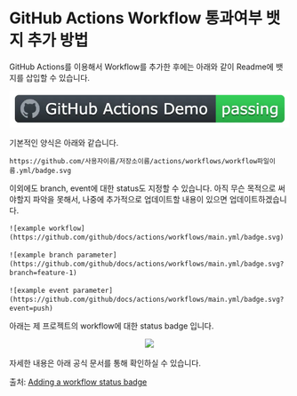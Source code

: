 # GitHub Actions Workflow 통과여부 뱃지 추가 방법

GitHub Actions를 이용해서 Workflow를 추가한 후에는 아래와 같이 Readme에 뱃지를 삽입할 수 있습니다.

![Alt text](./img/workflow_status_badge/status_badge_demo.png)

기본적인 양식은 아래와 같습니다.

```
https://github.com/사용자이름/저장소이름/actions/workflows/workflow파일이름.yml/badge.svg
```

이외에도 branch, event에 대한 status도 지정할 수 있습니다. 아직 무슨 목적으로 써야할지 파악을 못해서, 나중에 추가적으로 업데이트할 내용이 있으면 업데이트하겠습니다.

```
![example workflow](https://github.com/github/docs/actions/workflows/main.yml/badge.svg)

![example branch parameter](https://github.com/github/docs/actions/workflows/main.yml/badge.svg?branch=feature-1)

![example event parameter](https://github.com/github/docs/actions/workflows/main.yml/badge.svg?event=push)
```

아래는 제 프로젝트의 workflow에 대한 status badge 입니다.

<p align="center">
<img src="https://github.com/limvik/budget-management-service/actions/workflows/build-test-containerize-deploy.yml/badge.svg">
</p>

자세한 내용은 아래 공식 문서를 통해 확인하실 수 있습니다.

출처: [Adding a workflow status badge](https://docs.github.com/en/actions/monitoring-and-troubleshooting-workflows/adding-a-workflow-status-badge)